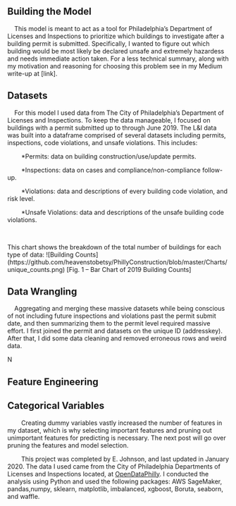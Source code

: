 
## Building the Model
&nbsp;&nbsp;&nbsp;&nbsp;This model is meant to act as a tool for Philadelphia’s Department of Licenses and Inspections to 
prioritize which buildings to investigate after a building permit is submitted. Specifically, I wanted to figure out which 
building would be most likely be declared unsafe and extremely hazardess and needs immediate action taken.  For a less 
technical summary, along with my motivation and reasoning for choosing this problem see in my Medium write-up
at [link].

## Datasets
&nbsp;&nbsp;&nbsp;&nbsp;For this model I used data from The City of Philadelphia’s Department of Licenses and Inspections. 
To keep the data manageable, I focused on buildings with a permit submitted up to through June 2019. The L&I data was
built into a dataframe comprised of several datasets including permits, inspections, code violations, and unsafe violations. 
This includes:

&nbsp;&nbsp;&nbsp;&nbsp;&nbsp;&nbsp;&nbsp;&nbsp;*Permits: data on building construction/use/update permits. <p>
&nbsp;&nbsp;&nbsp;&nbsp;&nbsp;&nbsp;&nbsp;&nbsp;*Inspections: data on cases and compliance/non-compliance follow-up. <p>
&nbsp;&nbsp;&nbsp;&nbsp;&nbsp;&nbsp;&nbsp;&nbsp;*Violations: data and descriptions of every building code violation, and risk level. <p>
&nbsp;&nbsp;&nbsp;&nbsp;&nbsp;&nbsp;&nbsp;&nbsp;*Unsafe Violations: data and descriptions of the unsafe building code violations. <p>
&nbsp;
&nbsp;
<p>
<p>
This chart shows the breakdown of the total number of buildings for each type of data:
![Building Counts](https://github.com/heavenstobetsy/PhillyConstruction/blob/master/Charts/unique_counts.png)
[Fig. 1 – Bar Chart of 2019 Building Counts]

## Data Wrangling

&nbsp;&nbsp;&nbsp;&nbsp;Aggregating and merging these massive datasets while being conscious of not including future inspections and violations past the permit submit date, and then summarizing them to the permit level required massive effort. I first joined the permit and datasets on the unique ID (addresskey). After that, I did some data cleaning and removed erroneous rows and weird data.

N
## Feature Engineering

## Categorical Variables

&nbsp;&nbsp;&nbsp;&nbsp;&nbsp;&nbsp;&nbsp;&nbsp;Creating dummy variables vastly increased the number of features in my dataset, which is why selecting important
features and pruning out unimportant features for predicting is necessary.  The next post will go over pruning the features and model selection.

<p>
<p>
<p>
<p>
<p>
<p>
  
&nbsp;&nbsp;&nbsp;&nbsp;&nbsp;&nbsp;&nbsp;&nbsp;This project was completed by E. Johnson, and last updated in January 2020. The data I used came from the 
City of Philadelphia Departments of Licenses and Inspections located, at [OpenDataPhilly](https://www.opendataphilly.org/). I conducted the analysis using 
Python and used the following packages: AWS SageMaker, pandas,numpy, sklearn, matplotlib, imbalanced, xgboost, Boruta, seaborn, and waffle.
